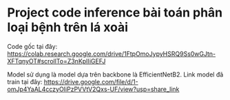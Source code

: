 # Project code inference bài toán phân loại bệnh trên lá xoài

Code gốc tại đây: https://colab.research.google.com/drive/1FtpOmoJypyHSRQ9Ss0wGJtn-XFTqnyOT#scrollTo=Z3nKpIIiGEFJ

Model sử dụng là model dựa trên backbone là EfficientNetB2. Link model đã train tại đây:
https://drive.google.com/file/d/1-omJp4YaAL4cczyOIiPzPVVtV2Qxs-UF/view?usp=share_link





